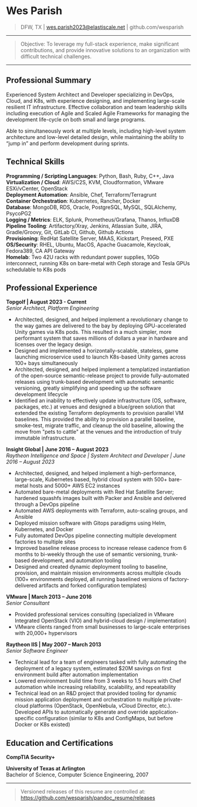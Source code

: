 Wes Parish
============
> DFW, TX | wes.parish2023@elastiscale.net |
> github.com/wesparish

----

>  Objective: To leverage my full-stack experience, make significant
>  contributions, and provide innovative solutions to an organization with
>  difficult technical challenges.

----

Professional Summary
--------------------
Experienced System Architect and Developer specializing in DevOps, Cloud, and
K8s, with experience designing, and implementing large-scale resilient IT
infrastructure. Effective collaboration and team leadership skills including
execution of Agile and Scaled Agile Frameworks for managing the development
life-cycle on both small and large programs.

Able to simultaneously work at multiple levels, including high-level system
architecture and low-level detailed design, while maintaining the ability to
“jump in” and perform development during sprints.

Technical Skills
----------------
**Programming / Scripting Languages**: Python, Bash, Ruby, C++, Java \
**Virtualization / Cloud**: AWS/C2S, KVM, Cloudformation, VMware ESXi/vCenter,
OpenStack \
**Deployment Automation**: Ansible, Chef, Terraform/Terragrunt \
**Container Orchestration**:  Kubernetes, Rancher, Docker \
**Database**: MongoDB, RDS, Oracle, PostgreSQL, MySQL, SQLAlchemy, PsycoPG2 \
**Logging / Metrics**: ELK, Splunk, Prometheus/Grafana, Thanos, InfluxDB \
**Pipeline Tooling**: Artifactory/Xray, Jenkins, Atlassian Suite, JIRA,
Gradle/Groovy, Git, GitLab CI, Github, Github Actions \
**Provisioning**: RedHat Satellite Server, MAAS, Kickstart, Preseed, PXE \
**OS/Security**: RHEL, Ubuntu, MacOS, Apache Guacamole, Keycloak, Fedora389,
CA API Gateway \
**Homelab**: Two 42U racks with redundant power supplies, 10Gb interconnect,
running K8s on bare-metal with Ceph storage and Tesla GPUs schedulable to K8s
pods

Professional Experience
----------

**Topgolf | August 2023 - Current**\
*Senior Architect, Platform Engineering*

   - Architected, designed, and helped implement a revolutionary change to the
   way games are delivered to the bay by deploying GPU-accelerated Unity games
   via K8s pods. This resulted in a much simpler, more performant system that
   saves millions of dollars a year in hardware and licenses over the legacy
   design.
   - Designed and implemented a horizontally-scalable, stateless, game launching
   microservice used to launch K8s-based Unity games across 100+ bays
   simultaneously
   - Architected, designed, and helped implement a templatized instantiation of
   the open-source semantic-release project to provide fully-automated releases
   using trunk-based development with automatic semantic versioning, greatly
   simplifying and speeding up the software development lifecycle
   - Identified an inability to effectively update infrastructure (OS, software,
   packages, etc.) at venues and designed a blue/green solution that extended
   the existing Terraform deployments to provision parallel VM baselines. This
   provided the ability to provision a parallel baseline, smoke-test, migrate
   traffic, and cleanup the old baseline, allowing the move
   from "pets to cattle" at the venues and the introduction of truly immutable
   infrastructure.

**Insight Global | June 2016 – August 2023** \
*Raytheon Intelligence and Space | System Architect and Developer |
June 2016 – August 2023*

   - Architected, designed, and helped implement a high-performance,
   large-scale, Kubernetes based, hybrid cloud system with 500+ bare-metal
   hosts and 5000+ AWS EC2 instances
   - Automated bare-metal deployments with Red Hat Satellite Server; hardened
   squashfs images built with Packer and Ansible and delivered through a DevOps
   pipeline
   - Automated AWS deployments with Terraform, auto-scaling groups, and Ansible
   - Deployed mission software with Gitops paradigms using Helm, Kubernetes,
   and Docker
   - Fully automated DevOps pipeline connecting multiple development factories
   to multiple sites
   - Improved baseline release process to increase release cadence from 6
   months to bi-weekly through the use of semantic versioning, trunk-based
   development, and automation tooling
   - Designed and created dynamic deployment tooling to baseline, provision,
   and maintain mission environments across multiple clouds (100+ environments
   deployed, all running baselined versions of factory-delivered artifacts and
   forked configuration templates)

**VMware | March 2013 – June 2016** \
*Senior Consultant*

   - Provided professional services consulting (specialized in VMware
   Integrated OpenStack (VIO) and hybrid-cloud design / implementation)
   - VMware clients ranged from small businesses to large-scale enterprises
   with 20,000+ hypervisors

**Raytheon IIS | May 2007 – March 2013** \
*Senior Software Engineer*

   - Technical lead for a team of engineers tasked with fully automating the
   deployment of a legacy system, estimated $20M savings on first environment
   build after automation implementation
   - Lowered environment build time from 3 weeks to 1.5 hours with Chef
   automation while increasing reliability, scalability, and repeatability
   - Technical lead on an R&D project that provided tooling for dynamic mission
   application deployment and orchestration to multiple private-cloud platforms
   (OpenStack, OpenNebula, vCloud Director, etc.). Developed APIs to
   automatically generate and override application-specific configuration
   (similar to K8s and ConfigMaps, but before Docker or K8s existed)

Education and Certifications
---------

**CompTIA Security+**

**University of Texas at Arlington** \
Bachelor of Science, Computer Science Engineering, 2007

----

> Versioned releases of this resume are controlled at:
> https://github.com/wesparish/pandoc_resume/releases